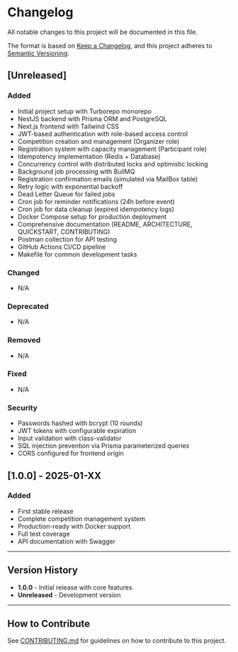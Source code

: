 # Changelog

All notable changes to this project will be documented in this file.

The format is based on [Keep a Changelog](https://keepachangelog.com/en/1.0.0/),
and this project adheres to [Semantic Versioning](https://semver.org/spec/v2.0.0.html).

## [Unreleased]

### Added

- Initial project setup with Turborepo monorepo
- NestJS backend with Prisma ORM and PostgreSQL
- Next.js frontend with Tailwind CSS
- JWT-based authentication with role-based access control
- Competition creation and management (Organizer role)
- Registration system with capacity management (Participant role)
- Idempotency implementation (Redis + Database)
- Concurrency control with distributed locks and optimistic locking
- Background job processing with BullMQ
- Registration confirmation emails (simulated via MailBox table)
- Retry logic with exponential backoff
- Dead Letter Queue for failed jobs
- Cron job for reminder notifications (24h before event)
- Cron job for data cleanup (expired idempotency logs)
- Docker Compose setup for production deployment
- Comprehensive documentation (README, ARCHITECTURE, QUICKSTART, CONTRIBUTING)
- Postman collection for API testing
- GitHub Actions CI/CD pipeline
- Makefile for common development tasks

### Changed

- N/A

### Deprecated

- N/A

### Removed

- N/A

### Fixed

- N/A

### Security

- Passwords hashed with bcrypt (10 rounds)
- JWT tokens with configurable expiration
- Input validation with class-validator
- SQL injection prevention via Prisma parameterized queries
- CORS configured for frontend origin

## [1.0.0] - 2025-01-XX

### Added

- First stable release
- Complete competition management system
- Production-ready with Docker support
- Full test coverage
- API documentation with Swagger

---

## Version History

- **1.0.0** - Initial release with core features
- **Unreleased** - Development version

---

## How to Contribute

See [CONTRIBUTING.md](CONTRIBUTING.md) for guidelines on how to contribute to this project.
